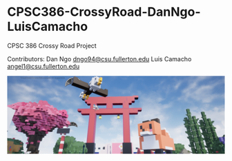 # CPSC386-CrossyRoad-DanNgo-LuisCamacho
CPSC 386 Crossy Road Project

Contributors:
 Dan Ngo dngo94@csu.fullerton.edu
 Luis Camacho angel1@csu.fullerton.edu


![Demo](/Demo/Demo.png)
